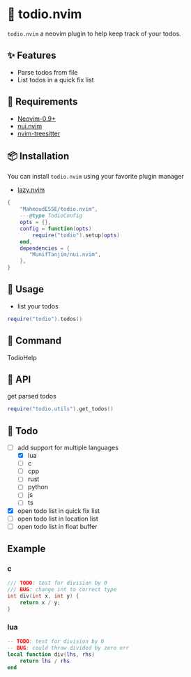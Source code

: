 # 💫 todio.nvim

`todio.nvim` a neovim plugin to help keep track of your todos.

## ✨ Features

- Parse todos from file
- List todos in a quick fix list

## 📑 Requirements

- [Neovim-0.9+](https://github.com/neovim/neovim)
- [nui.nvim](https://github.com/MunifTanjim/nui.nvim)
- [nvim-treesitter](https://github.com/nvim-treesitter/nvim-treesitter)

## 📦 Installation

You can install `todio.nvim` using your favorite plugin manager

- [lazy.nvim](https://github.com/folke/lazy.nvim)

```lua
{
    "MahmoudESSE/todio.nvim",
    ---@type TodioConfig
    opts = {},
    config = function(opts)
        require("todio").setup(opts)
    end,
    dependencies = {
       "MunifTanjim/nui.nvim",
    },
}
```

## 🚀 Usage

- list your todos

```lua
require("todio").todos()
```

## 🔭 Command

TodioHelp

## 📡 API

get parsed todos

```lua
require("todio.utils").get_todos()
```

## 🤖 Todo

- [ ] add support for multiple languages
  - [x] lua
  - [ ] c
  - [ ] cpp
  - [ ] rust
  - [ ] python
  - [ ] js
  - [ ] ts
- [x] open todo list in quick fix list
- [ ] open todo list in location list
- [ ] open todo list in float buffer

## Example

### c

```c
/// TODO: test for division by 0
/// BUG: change int to correct type
int div(int x, int y) {
    return x / y;
}
```

### lua

```lua
-- TODO: test for division by 0
-- BUG: could throw divided by zero err
local function div(lhs, rhs)
    return lhs / rhs
end
```
